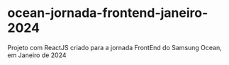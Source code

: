 # ocean-jornada-frontend-janeiro-2024
Projeto com ReactJS criado para a jornada FrontEnd do Samsung Ocean, em Janeiro de 2024
